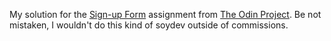 My solution for the [Sign-up Form](https://www.theodinproject.com/lessons/node-path-intermediate-html-and-css-sign-up-form) assignment from [The Odin Project](https://www.theodinproject.com). Be not mistaken, I wouldn't do this kind of soydev outside of commissions.